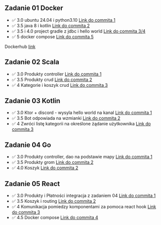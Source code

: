 ## Zadanie 01 Docker

- :white_check_mark: 3.0 ubuntu 24.04 i python3.10 [Link do commita 1](https://github.com/VaynerAkaWalo/ebiznes25/commit/605cbe5187f67024ba9fb7f3e57f8e980b4af2d3)
- :white_check_mark: 3.5 java 8 i kotlin [Link do commita 2](https://github.com/VaynerAkaWalo/ebiznes25/commit/2686551436001a53abe1b785d8766924ec8c4339)
- :white_check_mark: 3.5 i 4.0 project gradle z jdbc i hello world [Link do commita 3/4](https://github.com/VaynerAkaWalo/ebiznes25/commit/9960b82faa07cc4cd69ac73390d46c1490e22936)
- :white_check_mark: 5 docker compose [Link do commita 5](https://github.com/VaynerAkaWalo/ebiznes25/commit/af956b5966c1064e801a7406a277c9915a47bb8d)

Dockerhub [link](https://hub.docker.com/r/vaynerakawalo/ebiznes)

## Zadanie 02 Scala

- :white_check_mark: 3.0 Produkty controller [Link do commita 1](https://github.com/VaynerAkaWalo/ebiznes25/commit/45a8ca4b2d75d11b8218acf31e912cb059ff9492)
- :white_check_mark: 3.5 Produkty crud  [Link do commita 2](https://github.com/VaynerAkaWalo/ebiznes25/commit/e342d85927b51979f88e647ac3ee19a1a3fdd2cd)
- :white_check_mark: 4 Kategorie i koszyk crud  [Link do commita 3](https://github.com/VaynerAkaWalo/ebiznes25/commit/ff73caeff1072ee7531e5d04153eb19b1a367723)

## Zadanie 03 Kotlin

- :white_check_mark: 3.0 Ktor + discord - wysyla hello world na kanal [Link do commita 1](https://github.com/VaynerAkaWalo/ebiznes25/commit/0ca06251a8f10482fa915471fa8466268cc6634a)
- :white_check_mark: 3.5 Bot odpowiada na wzmianki  [Link do commita 2](https://github.com/VaynerAkaWalo/ebiznes25/commit/3d9143ecaef58d04f7106b5436f9d4d5d3ccb3a3)
- :white_check_mark: 4 Zwróci listę kategorii na określone żądanie użytkownika [Link do commita 3](https://github.com/VaynerAkaWalo/ebiznes25/commit/1bf51e74c9d5b3ca0acf969da1058cd421c59127)


## Zadanie 04 Go

- :white_check_mark: 3.0 Produkty controller, dao na podstawie mapy [Link do commita 1]()
- :white_check_mark: 3.5 Produkty grom [Link do commita 2]()
- :white_check_mark: 4.0 Koszyk [Link do commita 2]()

## Zadanie 05 React

- :white_check_mark: 3.0 Produkty i Płatności integracja z zadaniem 04 [Link do commita 1]()
- :white_check_mark: 3.5 Koszyk i routing [Link do commita 2]()
- :white_check_mark: 4 Komunikacja pomiedzy komponentami za pomoca react hook [Link do commita 3]()
- :white_check_mark: 4.5 Docker compose [Link do commita 4]()



